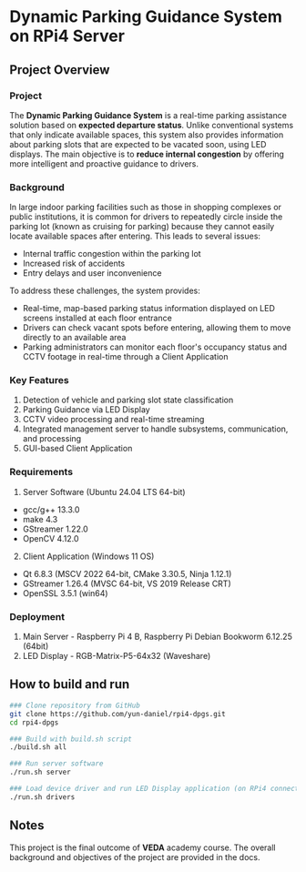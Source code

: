 # Dynamic Parking Guidance System on RPi4 Server

## Project Overview

### Project
The **Dynamic Parking Guidance System** is a real-time parking assistance solution based on **expected departure status**. Unlike conventional systems that only indicate available spaces, this system also provides information about parking slots that are expected to be vacated soon, using LED displays. The main objective is to **reduce internal congestion** by offering more intelligent and proactive guidance to drivers.

### Background
In large indoor parking facilities such as those in shopping complexes or public institutions, it is common for drivers to repeatedly circle inside the parking lot (known as cruising for parking) because they cannot easily locate available spaces after entering.
This leads to several issues:
- Internal traffic congestion within the parking lot
- Increased risk of accidents
- Entry delays and user inconvenience

To address these challenges, the system provides:
- Real-time, map-based parking status information displayed on LED screens installed at each floor entrance
- Drivers can check vacant spots before entering, allowing them to move directly to an available area
- Parking administrators can monitor each floor's occupancy status and CCTV footage in real-time through a Client Application

### Key Features
1. Detection of vehicle and parking slot state classification
2. Parking Guidance via LED Display
3. CCTV video processing and real-time streaming
4. Integrated management server to handle subsystems, communication, and processing
5. GUI-based Client Application

### Requirements
1. Server Software (Ubuntu 24.04 LTS 64-bit)
- gcc/g++ 13.3.0
- make 4.3
- GStreamer 1.22.0
- OpenCV 4.12.0
2. Client Application (Windows 11 OS)
- Qt 6.8.3 (MSCV 2022 64-bit, CMake 3.30.5, Ninja 1.12.1)
- GStreamer 1.26.4 (MVSC 64-bit, VS 2019 Release CRT)
- OpenSSL 3.5.1 (win64)

### Deployment
1. Main Server - Raspberry Pi 4 B, Raspberry Pi Debian Bookworm 6.12.25 (64bit)
2. LED Display - RGB-Matrix-P5-64x32 (Waveshare)

## How to build and run
```bash
### Clone repository from GitHub
git clone https://github.com/yun-daniel/rpi4-dpgs.git
cd rpi4-dpgs

### Build with build.sh script
./build.sh all

### Run server software
./run.sh server

### Load device driver and run LED Display application (on RPi4 connected with LED Display)
./run.sh drivers
```

## Notes
This project is the final outcome of **VEDA** academy course. The overall background and objectives of the project are provided in the docs.
